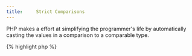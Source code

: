 ```yaml
---
title:     Strict Comparisons
---
```


PHP makes a effort at simplifying the programmer's life by automatically casting the values in a comparison to a comparable type. 

{% highlight php %}
<?php
$x = 0;
if ($x == false) { /* doSomething */ }

{% endhighlight %}


##### Frequent Error

Here, equating `0` to `false` seems quite natural. Under the hood, PHP does turn the integer `0` to its boolean equivalent, which is `false`. The comparison then succeeds. 

{% highlight php %}
<?php
$x = strpos('abc', 'a');
if ($x == false) { /* process error */ } else { /* process finding */}

{% endhighlight %}

Things gets a little more confusing when some information is carried by the type of the value. Here, `strpos` will return `false` if it can't find the needle (`'a'`) in the haystack (`'abc'`). But it will also return `0` if it finds the needle in the first position, which is indexed with 0. 

###### Security Error

The loose equations `==` and `!=` are also a weakness when dealing with passwords. Usually, passwords are not compared directly, but after hashing, using methods like haval, tiger or ripemd128 (Older code may rely on MD5, SHA1 or CRC32). All those hash are strings, containing numbers and letters.

{% highlight php %}
<?php
echo hash('ripemd128','315655854',false);
// 0e251331818775808475952406672980

{% endhighlight %}

When the hash value starts with an `0e`, and is compared using `==` and `!=`, then PHP will first convert the operands to integers before comparing them. This will turn both operands to 0, and even if the strings are not identical, the comparison will conclude so, leaving the application wide open to untrusted users.

{% highlight php %}
<?php
if (hash('ripemd128','315655854',false) == "0e123") {
	print "Matched\n";
};

{% endhighlight %}


###### Recommendations

The recommendation is to use `===` or `!==` by default, anywhere there is no good reason to use `==` or `!=`. Always compare the returned value to `false` or `true` explicitly.

As for password related operations, it is also recommended to use the `password_hash()` and `password_verify()` functions.


### Rule Details

This rule targets methods that don't compare results with `===` or `!==` to `false` or `true`.

Here is a list of PHP native functions that require strict comparison: 

* `array_search()`
* `collator_compare()`
* `collator_get_sort_key()`
* `current()`
* `fgetc()`
* `file_get_contents()`
* `file_put_contents()`
* `iconv_strpos()`
* `iconv_strrpos()`
* `imagecolorallocate()`
* `imagecolorallocatealpha()`
* `mb_strlen()`
* `next()`
* `pcntl_getpriority()`
* `preg_match()`
* `preg_match_all()`
* `prev()`
* `readdir()`
* `stripos()`
* `strpos()`
* `strripos()`
* `strrpos()`
* `strtok()`

The following code is considered a warning:

{% highlight php %}
<?php
// implicit comparisons
if (strpos('abc', 'a')) {}

// weak comparisons
if (stripos('abc', 'a') == false) {}
if (strrpos('abc', 'a') == 2) {}

// weak and implicit comparisons
if ($res = preg_match('/abc/', $a)) {}

{% endhighlight %}{: .warning }


The following patterns are considered legit:

{% highlight php %}
<?php
// explicit comparisons
if (strpos('abc', 'a') === false) {}
if (strripos('abc', 'a') !== true) {}

// explicit comparison and assignation
if (($res = readdir('.')) === false) {}

{% endhighlight %}{: .good }


### Further Reading

* [Strict vs. Loose Comparisons in PHP](http://www.copterlabs.com/blog/strict-vs-loose-comparisons-in-php/)
* [Magic hashes](https://blog.whitehatsec.com/magic-hashes/)
* [password_verify](http://php.net/function.password-verify)
* [Userland password_hash](https://github.com/ircmaxell/password_compat)
* [Variable comparison cheatsheets](http://phpcheatsheets.com/compare/)


